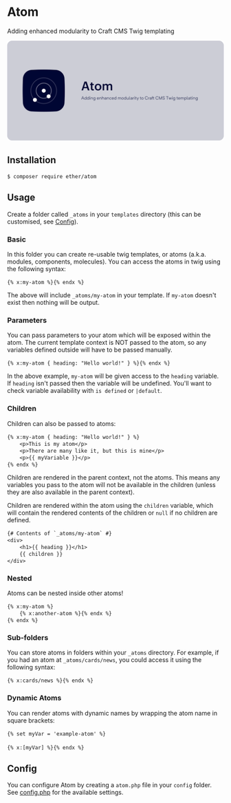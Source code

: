 # Atom
Adding enhanced modularity to Craft CMS Twig templating

![Atom](./resources/banner.png)

## Installation

```shell
$ composer require ether/atom
```

## Usage

Create a folder called `_atoms` in your `templates` directory (this can be 
customised, see [Config](#config)).

### Basic

In this folder you can create re-usable twig templates, or atoms (a.k.a. 
modules, components, molecules). You can access the atoms in twig using the 
following syntax:

```twig
{% x:my-atom %}{% endx %}
```

The above will include `_atoms/my-atom` in your template. If `my-atom` 
doesn't exist then nothing will be output.

### Parameters

You can pass parameters to your atom which will be exposed within the atom. The
current template context is NOT passed to the atom, so any variables defined 
outside will have to be passed manually.

```twig
{% x:my-atom { heading: "Hello world!" } %}{% endx %}
```

In the above example, `my-atom` will be given access to the `heading` variable.
If `heading` isn't passed then the variable will be undefined. You'll want to 
check variable availability with `is defined` or `|default`.

### Children

Children can also be passed to atoms:

```twig
{% x:my-atom { heading: "Hello world!" } %}
    <p>This is my atom</p>
    <p>There are many like it, but this is mine</p>
    <p>{{ myVariable }}</p>
{% endx %}
```

Children are rendered in the parent context, not the atoms. This means any 
variables you pass to the atom will not be available in the children (unless 
they are also available in the parent context).

Children are rendered within the atom using the `children` variable, which will
contain the rendered contents of the children or `null` if no children are 
defined.

```twig
{# Contents of `_atoms/my-atom` #}
<div>
    <h1>{{ heading }}</h1>
    {{ children }}
</div>
```

### Nested

Atoms can be nested inside other atoms!

```twig
{% x:my-atom %}
    {% x:another-atom %}{% endx %}
{% endx %}
```

### Sub-folders

You can store atoms in folders within your `_atoms` directory. For example, if
you had an atom at `_atoms/cards/news`, you could access it using the following
syntax:

```twig
{% x:cards/news %}{% endx %}
```

### Dynamic Atoms

You can render atoms with dynamic names by wrapping the atom name in square 
brackets:

```twig
{% set myVar = 'example-atom' %}

{% x:[myVar] %}{% endx %}
```

## Config

You can configure Atom by creating a `atom.php` file in your `config` folder.
See [config.php](./src/config.php) for the available settings.
